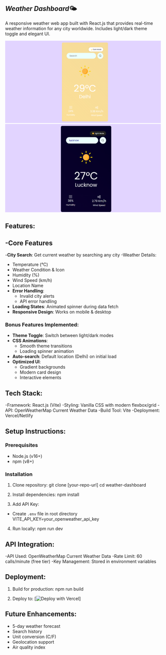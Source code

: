 ## *Weather Dashboard*🌤️

A responsive weather web app built with React.js that provides real-time weather information for any city worldwide. Includes light/dark theme toggle and elegant UI.

![Weather Dashboard Screenshot](./img.png)
![Weather Dashboard Screenshot](./img2.png)

## Features:
## -Core Features
-**City Search**: Get current weather by searching any city
-Weather Details:
  - Temperature (°C)
  - Weather Condition & Icon
  - Humidity (%)
  - Wind Speed (km/h)
  - Location Name
- **Error Handling**:
  - Invalid city alerts
  - API error handling
- **Loading States**: Animated spinner during data fetch
- **Responsive Design**: Works on mobile & desktop

### Bonus Features Implemented:
- **Theme Toggle**: Switch between light/dark modes
- **CSS Animations**:
  - Smooth theme transitions
  - Loading spinner animation
- **Auto-search**: Default location (Delhi) on initial load
- **Optimized UI**:
  - Gradient backgrounds
  - Modern card design
  - Interactive elements

## Tech Stack:
-Framework: React.js (Vite)
-Styling: Vanilla CSS with modern flexbox/grid
-API: OpenWeatherMap Current Weather Data
-Build Tool: Vite
-Deployment: Vercel/Netlify

## Setup Instructions:
### Prerequisites
- Node.js (v16+)
- npm (v8+)

### Installation
1. Clone repository:
    git clone [your-repo-url]
    cd weather-dashboard

2. Install dependencies:
    npm install

3. Add API Key:
- Create `.env` file in root directory
    VITE_API_KEY=your_openweather_api_key

4. Run locally:
npm run dev

## API Integration:
-API Used: OpenWeatherMap Current Weather Data
-Rate Limit: 60 calls/minute (free tier)
-Key Management: Stored in environment variables

## Deployment:
1. Build for production:
    npm run build

2. Deploy to:
[![Deploy with Vercel](https://weather-app-nine-xi-10.vercel.app/)]

## Future Enhancements:
- 5-day weather forecast
- Search history
- Unit conversion (C/F)
- Geolocation support
- Air quality index



